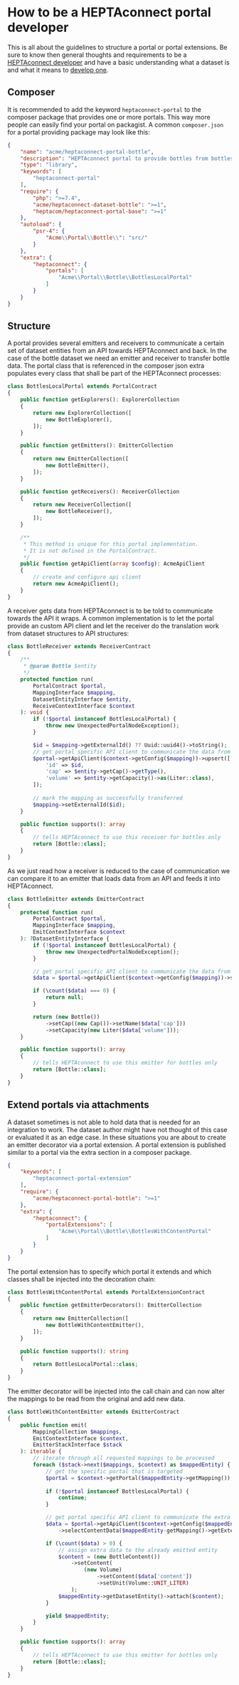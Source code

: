 # How to be a HEPTAconnect portal developer

This is all about the guidelines to structure a portal or portal extensions. Be sure to know then general thoughts and requirements to be a [HEPTAconnect developer](./001-core-development.md) and have a basic understanding what a dataset is and what it means to [develop one](./002-dataset-development.md).

## Composer

It is recommended to add the keyword `heptaconnect-portal` to the composer package that provides one or more portals. This way more people can easily find your portal on packagist. A common `composer.json` for a portal providing package may look like this:

```json
{
    "name": "acme/heptaconnect-portal-bottle",
    "description": "HEPTAconnect portal to provide bottles from bottles.local",
    "type": "library",
    "keywords": [
        "heptaconnect-portal"
    ],
    "require": {
        "php": ">=7.4",
        "acme/heptaconnect-dataset-bottle": ">=1",
        "heptacom/heptaconnect-portal-base": ">=1"
    },
    "autoload": {
        "psr-4": {
            "Acme\\Portal\\Bottle\\": "src/"
        }
    },
    "extra": {
        "heptaconnect": {
            "portals": [
                "Acme\\Portal\\Bottle\\BottlesLocalPortal"
            ]
        }
    }
}
```

## Structure

A portal provides several emitters and receivers to communicate a certain set of dataset entities from an API towards HEPTAconnect and back. In the case of the bottle dataset we need an emitter and receiver to transfer bottle data. The portal class that is referenced in the composer json extra populates every class that shall be part of the HEPTAconnect processes:

```php
class BottlesLocalPortal extends PortalContract
{
    public function getExplorers(): ExplorerCollection
    {
        return new ExplorerCollection([
            new BottleExplorer(),
        ]);
    }

    public function getEmitters(): EmitterCollection
    {
        return new EmitterCollection([
            new BottleEmitter(),
        ]);
    }

    public function getReceivers(): ReceiverCollection
    {
        return new ReceiverCollection([
            new BottleReceiver(),
        ]);
    }

    /**
     * This method is unique for this portal implementation.
     * It is not defined in the PortalContract.
     */
    public function getApiClient(array $config): AcmeApiClient
    {
        // create and configure api client
        return new AcmeApiClient();
    }
}
```

A receiver gets data from HEPTAconnect is to be told to communicate towards the API it wraps. A common implementation is to let the portal provide an custom API client and let the receiver do the translation work from dataset structures to API structures:

```php
class BottleReceiver extends ReceiverContract
{
    /**
     * @param Bottle $entity  
     */
    protected function run(
        PortalContract $portal,
        MappingInterface $mapping,
        DatasetEntityInterface $entity,
        ReceiveContextInterface $context
    ): void {
        if (!$portal instanceof BottlesLocalPortal) {
            throw new UnexpectedPortalNodeException();
        }

        $id = $mapping->getExternalId() ?? Uuid::uuid4()->toString();
        // get portal specific API client to communicate the data from the contexts configuration
        $portal->getApiClient($context->getConfig($mapping))->upsert([
            'id' => $id,
            'cap' => $entity->getCap()->getType(),
            'volume' => $entity->getCapacity()->as(Liter::class),
        ]);
        
        // mark the mapping as successfully transferred 
        $mapping->setExternalId($id);
    }

    public function supports(): array
    {
        // tells HEPTAconnect to use this receiver for bottles only
        return [Bottle::class];
    }
}
``` 

As we just read how a receiver is reduced to the case of communication we can compare it to an emitter that loads data from an API and feeds it into HEPTAconnect.

```php
class BottleEmitter extends EmitterContract
{
    protected function run(
        PortalContract $portal,
        MappingInterface $mapping,
        EmitContextInterface $context
    ): ?DatasetEntityInterface {        
        if (!$portal instanceof BottlesLocalPortal) {
            throw new UnexpectedPortalNodeException();
        }

        // get portal specific API client to communicate the data from the contexts configuration
        $data = $portal->getApiClient($context->getConfig($mapping))->select($mapping->getExternalId());

        if (\count($data) === 0) {
            return null;
        }           

        return (new Bottle())
            ->setCap((new Cap())->setName($data['cap']))
            ->setCapacity(new Liter($data['volume']));
    }

    public function supports(): array
    {
        // tells HEPTAconnect to use this emitter for bottles only
        return [Bottle::class];
    }
}
```

## Extend portals via attachments

A dataset sometimes is not able to hold data that is needed for an integration to work. The dataset author might have not thought of this case or evaluated it as an edge case. In these situations you are about to create an emitter decorator via a portal extension. A portal extension is published similar to a portal via the extra section in a composer package.

```json
{
    "keywords": [
        "heptaconnect-portal-extension"
    ],
    "require": {
        "acme/heptaconnect-portal-bottle": ">=1"
    },
    "extra": {
        "heptaconnect": {
            "portalExtensions": [
                "Acme\\Portal\\Bottle\\BottlesWithContentPortal"
            ]
        }
    }
}
```

The portal extension has to specify which portal it extends and which classes shall be injected into the decoration chain:

```php
class BottlesWithContentPortal extends PortalExtensionContract
{
    public function getEmitterDecorators(): EmitterCollection
    {
        return new EmitterCollection([
            new BottleWithContentEmitter(),
        ]);
    }

    public function supports(): string
    {
        return BottlesLocalPortal::class;
    }
}
```

The emitter decorator will be injected into the call chain and can now alter the mappings to be read from the original and add new data.

```php
class BottleWithContentEmitter extends EmitterContract
{
    public function emit(
        MappingCollection $mappings,
        EmitContextInterface $context,
        EmitterStackInterface $stack
    ): iterable {
        // iterate through all requested mappings to be processed
        foreach ($stack->next($mappings, $context) as $mappedEntity) {
            // get the specific portal that is targeted
            $portal = $context->getPortal($mappedEntity->getMapping());
            
            if (!$portal instanceof BottlesLocalPortal) {
                continue;
            }

            // get portal specific API client to communicate the extra data from the contexts configuration
            $data = $portal->getApiClient($context->getConfig($mappedEntity->getMapping()))
                ->selectContentData($mappedEntity-getMapping()->getExternalId());

            if (\count($data) > 0) {
                // assign extra data to the already emitted entity
                $content = (new BottleContent())
                    ->setContent(
                        (new Volume)
                            ->setContent($data['content'])
                            ->setUnit(Volume::UNIT_LITER)
                    );
                $mappedEntity->getDatasetEntity()->attach($content);
            }

            yield $mappedEntity;
        }
    }

    public function supports(): array
    {
        // tells HEPTAconnect to use this emitter for bottles only
        return [Bottle::class];
    }
}
```
